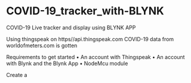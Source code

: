 # COVID-19_tracker_with-BLYNK
 COVID-19 Live tracker and display using BLYNK APP

 Using thingspeak on https//api.thingspeak.com COVID-19 data from worldofmeters.com is gotten
 
 
Requirements to get started
•	An account with Thingspeak
•	An account with Blynk and the Blynk App
•	NodeMcu module


 Create a 
